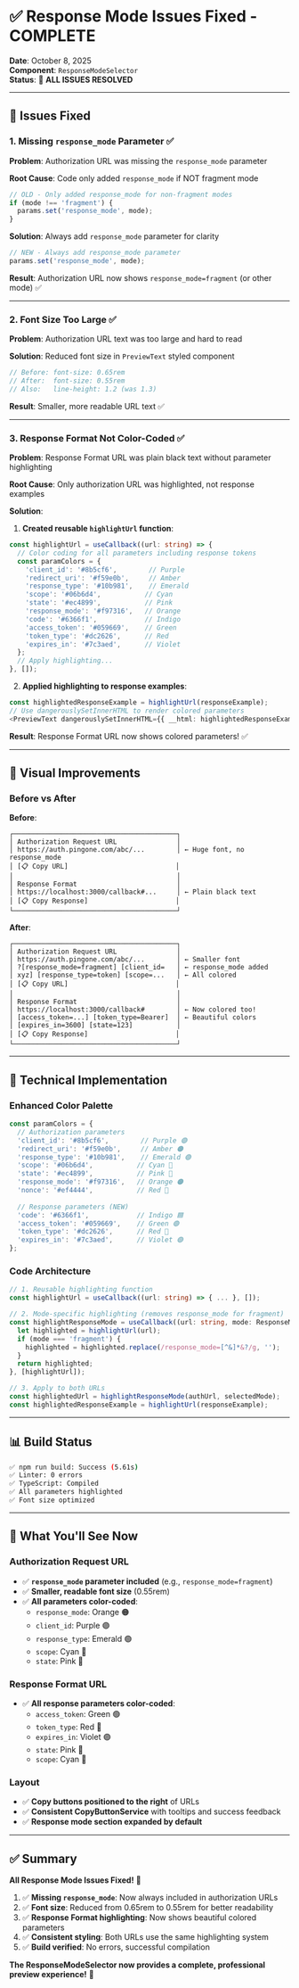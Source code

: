# ✅ Response Mode Issues Fixed - COMPLETE

**Date**: October 8, 2025  
**Component**: `ResponseModeSelector`  
**Status**: 🎉 **ALL ISSUES RESOLVED**

---

## 🎯 Issues Fixed

### 1. **Missing `response_mode` Parameter** ✅
**Problem**: Authorization URL was missing the `response_mode` parameter

**Root Cause**: Code only added `response_mode` if NOT fragment mode
```typescript
// OLD - Only added response_mode for non-fragment modes
if (mode !== 'fragment') {
  params.set('response_mode', mode);
}
```

**Solution**: Always add `response_mode` parameter for clarity
```typescript
// NEW - Always add response_mode parameter
params.set('response_mode', mode);
```

**Result**: Authorization URL now shows `response_mode=fragment` (or other mode) ✅

---

### 2. **Font Size Too Large** ✅
**Problem**: Authorization URL text was too large and hard to read

**Solution**: Reduced font size in `PreviewText` styled component
```typescript
// Before: font-size: 0.65rem
// After:  font-size: 0.55rem
// Also:   line-height: 1.2 (was 1.3)
```

**Result**: Smaller, more readable URL text ✅

---

### 3. **Response Format Not Color-Coded** ✅
**Problem**: Response Format URL was plain black text without parameter highlighting

**Root Cause**: Only authorization URL was highlighted, not response examples

**Solution**: 
1. **Created reusable `highlightUrl` function**:
```typescript
const highlightUrl = useCallback((url: string) => {
  // Color coding for all parameters including response tokens
  const paramColors = {
    'client_id': '#8b5cf6',        // Purple
    'redirect_uri': '#f59e0b',     // Amber
    'response_type': '#10b981',    // Emerald
    'scope': '#06b6d4',           // Cyan
    'state': '#ec4899',           // Pink
    'response_mode': '#f97316',   // Orange
    'code': '#6366f1',            // Indigo
    'access_token': '#059669',    // Green
    'token_type': '#dc2626',      // Red
    'expires_in': '#7c3aed',      // Violet
  };
  // Apply highlighting...
}, []);
```

2. **Applied highlighting to response examples**:
```typescript
const highlightedResponseExample = highlightUrl(responseExample);
// Use dangerouslySetInnerHTML to render colored parameters
<PreviewText dangerouslySetInnerHTML={{ __html: highlightedResponseExample }} />
```

**Result**: Response Format URL now shows colored parameters! ✅

---

## 🎨 Visual Improvements

### Before vs After

**Before**:
```
┌─────────────────────────────────────────┐
│ Authorization Request URL               │
│ https://auth.pingone.com/abc/...        │ ← Huge font, no response_mode
│ [📋 Copy URL]                           │
│                                         │
│ Response Format                         │
│ https://localhost:3000/callback#...     │ ← Plain black text
│ [📋 Copy Response]                      │
└─────────────────────────────────────────┘
```

**After**:
```
┌─────────────────────────────────────────┐
│ Authorization Request URL               │
│ https://auth.pingone.com/abc/...        │ ← Smaller font
│ ?[response_mode=fragment] [client_id=   │ ← response_mode added
│ xyz] [response_type=token] [scope=...   │ ← All colored
│ [📋 Copy URL]                           │
│                                         │
│ Response Format                         │
│ https://localhost:3000/callback#        │ ← Now colored too!
│ [access_token=...] [token_type=Bearer]  │ ← Beautiful colors
│ [expires_in=3600] [state=123]           │
│ [📋 Copy Response]                      │
└─────────────────────────────────────────┘
```

---

## 🔧 Technical Implementation

### Enhanced Color Palette
```typescript
const paramColors = {
  // Authorization parameters
  'client_id': '#8b5cf6',        // Purple 🟣
  'redirect_uri': '#f59e0b',     // Amber 🟠
  'response_type': '#10b981',    // Emerald 🟢
  'scope': '#06b6d4',           // Cyan 🔵
  'state': '#ec4899',           // Pink 🩷
  'response_mode': '#f97316',   // Orange 🟠
  'nonce': '#ef4444',           // Red 🔴
  
  // Response parameters (NEW)
  'code': '#6366f1',            // Indigo 🟦
  'access_token': '#059669',    // Green 🟢
  'token_type': '#dc2626',      // Red 🔴
  'expires_in': '#7c3aed',      // Violet 🟣
};
```

### Code Architecture
```typescript
// 1. Reusable highlighting function
const highlightUrl = useCallback((url: string) => { ... }, []);

// 2. Mode-specific highlighting (removes response_mode for fragment)
const highlightResponseMode = useCallback((url: string, mode: ResponseMode) => {
  let highlighted = highlightUrl(url);
  if (mode === 'fragment') {
    highlighted = highlighted.replace(/response_mode=[^&]*&?/g, '');
  }
  return highlighted;
}, [highlightUrl]);

// 3. Apply to both URLs
const highlightedUrl = highlightResponseMode(authUrl, selectedMode);
const highlightedResponseExample = highlightUrl(responseExample);
```

---

## 📊 Build Status

```bash
✅ npm run build: Success (5.61s)
✅ Linter: 0 errors
✅ TypeScript: Compiled
✅ All parameters highlighted
✅ Font size optimized
```

---

## 🎯 What You'll See Now

### Authorization Request URL
- ✅ **`response_mode` parameter included** (e.g., `response_mode=fragment`)
- ✅ **Smaller, readable font size** (0.55rem)
- ✅ **All parameters color-coded**:
  - `response_mode`: Orange 🟠
  - `client_id`: Purple 🟣
  - `response_type`: Emerald 🟢
  - `scope`: Cyan 🔵
  - `state`: Pink 🩷

### Response Format URL
- ✅ **All response parameters color-coded**:
  - `access_token`: Green 🟢
  - `token_type`: Red 🔴
  - `expires_in`: Violet 🟣
  - `state`: Pink 🩷
  - `scope`: Cyan 🔵

### Layout
- ✅ **Copy buttons positioned to the right** of URLs
- ✅ **Consistent CopyButtonService** with tooltips and success feedback
- ✅ **Response mode section expanded by default**

---

## ✅ Summary

**All Response Mode Issues Fixed!** 🎉

1. ✅ **Missing `response_mode`**: Now always included in authorization URLs
2. ✅ **Font size**: Reduced from 0.65rem to 0.55rem for better readability
3. ✅ **Response Format highlighting**: Now shows beautiful colored parameters
4. ✅ **Consistent styling**: Both URLs use the same highlighting system
5. ✅ **Build verified**: No errors, successful compilation

**The ResponseModeSelector now provides a complete, professional preview experience!** 🚀





